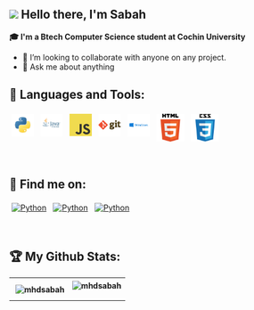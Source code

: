 ## <img src="https://media.giphy.com/media/hvRJCLFzcasrR4ia7z/giphy.gif" width="28"> Hello there, I'm Sabah

<strong>🎓 I'm a Btech Computer Science student at Cochin University</strong>
<!--
**mhdsabah/mhdsabah** is a ✨ _special_ ✨ repository because its `README.md` (this file) appears on your GitHub profile.

Here are some ideas to get you started:

- 🔭 I’m currently working on ...
- 🌱 I’m currently learning ...
- 👯 I’m looking to collaborate on ...
- 🤔 I’m looking for help with ...
- 💬 Ask me about ...
- 📫 How to reach me: ...
- 😄 Pronouns: ...
- ⚡ Fun fact: ...
-->

- 👯 I’m looking to collaborate with anyone on any project.
- 💬 Ask me about anything




## 🧰 Languages and Tools:

<p align="left">
<img src="https://raw.githubusercontent.com/github/explore/80688e429a7d4ef2fca1e82350fe8e3517d3494d/topics/python/python.png" alt="Python" height="40" style="vertical-align:top; margin:4px">
<img src="https://raw.githubusercontent.com/github/explore/80688e429a7d4ef2fca1e82350fe8e3517d3494d/topics/java/java.png" alt="Java" height="40" style="vertical-align:top; margin:4px">  
<img src="https://raw.githubusercontent.com/github/explore/80688e429a7d4ef2fca1e82350fe8e3517d3494d/topics/javascript/javascript.png" alt="Javascript" height="40" style="vertical-align:top; margin:4px">
<img src="https://raw.githubusercontent.com/github/explore/80688e429a7d4ef2fca1e82350fe8e3517d3494d/topics/git/git.png" alt="Git" height="40" style="vertical-align:top; margin:4px">
<img src="https://raw.githubusercontent.com/github/explore/80688e429a7d4ef2fca1e82350fe8e3517d3494d/topics/windows/windows.png" alt="Windows" height="40" style="vertical-align:top; margin:4px">
<img src="https://raw.githubusercontent.com/github/explore/80688e429a7d4ef2fca1e82350fe8e3517d3494d/topics/html/html.png" alt="html5" height="50" style="vertical-align:top; margin:4px">  
<img src="https://raw.githubusercontent.com/github/explore/80688e429a7d4ef2fca1e82350fe8e3517d3494d/topics/css/css.png" alt="CSS" height="50" style="vertical-align:top;margin:4px">

</p>


<br />

## :email: Find me on:
<div>
<p align="left">
  <a href="https://www.linkedin.com/in/muhammed-sabah-a543311b9/" target="_blank" rel="noopener noreferrer"> <img src="https://cdn.jsdelivr.net/npm/simple-icons@v3/icons/linkedin.svg" alt="Python" height="40" style="vertical-align:top; margin:4px"></a>
<a href="mailto:muhammedsabah@icloud.com"> <img src="https://cdn.jsdelivr.net/npm/simple-icons@v3/icons/gmail.svg" alt="Python" height="40" style="vertical-align:top; margin:4px"></a>
<a href="https://twitter.com/Iam_sabah?s=08" target="_blank" rel="noopener noreferrer"> <img src="https://image.similarpng.com/very-thumbnail/2020/06/Black-icon-Twitter-logo-transparent-PNG.png" alt="Python" height="40" style="vertical-align:top; margin:4px"></a>

</p>
<br />
</div>

## 🏆 My Github Stats:
<div>
<table><tr>
<th>&nbsp;<img align="center" src="https://github-readme-stats.vercel.app/api?username=mhdsabah&show_icons=true&locale=en" alt="mhdsabah" /></th>

<th><img align="center" src="https://github-readme-streak-stats.herokuapp.com/?user=mhdsabah&" alt="mhdsabah" /></p></th>
  </tr> </table>
</div>



